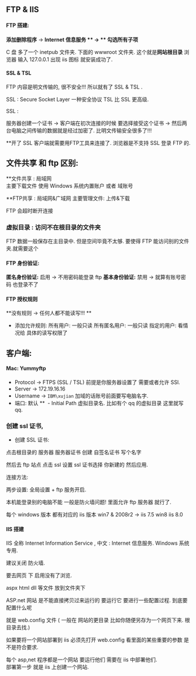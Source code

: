 ## FTP & IIS

#### FTP 搭建:
**添加删除程序** →   **Internet 信息服务 **  → ** 勾选所有子项** 

 C 盘 多了一个  inetpub 文件夹. 下面的 wwwroot 文件夹. 这个就是**网站根目录**
浏览器 输入 127.0.0.1  出现 iis 图标 就安装成功了.


#### SSL & TSL

FTP 内容是明文传输的, 很不安全!!!   所以就有了 SSL & TSL    . 

SSL : Secure Socket Layer   一种安全协议  TSL  比 SSL  更高级.


SSL : 

服务器创建一个证书 
→  客户端在初次连接的时候 要选择接受这个证书 
→  然后两台电脑之间传输的数据就是经过加密了.  比明文传输安全很多了!!!

**开了 SSL 客户端就需要用FTP工具来连接了. 浏览器是不支持 SSL 登录 FTP 的.

## 文件共享 和 ftp 区别:

**文件共享 : 局域网   
主要下载文件
使用 Windows 系统内置账户 或者 域账号

**FTP共享 : 局域网&广域网
主要管理文件: 上传&下载

FTP 会超时断开连接  


### 虚拟目录 : 访问不在根目录的文件夹
FTP 数据一般保存在主目录中. 但是空间毕竟不太够. 要使得 FTP 能访问别的文件夹.就需要这个    


#### FTP 身份验证:

**匿名身份验证:**    启用 →  不用密码能登录 ftp
**基本身份验证:**    禁用 →  就算有账号密码 也登录不了

#### FTP 授权规则
**没有规则 → 任何人都不能读写!!! **

- 添加允许规则:
	所有用户:        一般只读
	所有匿名用户: 一般只读
	指定的用户:    看情况给 具体的读写权限了

## 客户端: 

#### Mac: Yummyftp
- Protocol      → FTPS (SSL / TSL)  前提是你服务器设置了 需要或者允许 SSl.
- Server         → 172.19.16.16
- Username   → `IBM\xujian`   加域的话账号前面要写电脑名字.
- 端口:             默认
**   - Initial Path    虚拟目录名. 比如有个 qq 的虚拟目录 这里就写 qq.  



### 创建 ssl 证书,

- 创建 SSL 证书:

点击根目录的 服务器    服务器证书  创建 自签名证书  写个名字

然后去 ftp 站点  点击 ssl 设置 ssl 证书选择 你新建的  然后应用.

连接方法:

两步设置:
全局设置  +  ftp 服务开启.

本机能登录别的电脑不能  一般是防火墙问题!  里面允许 ftp 服务器 就行了.


每个 windows 版本 都有对应的 iis 版本
win7 & 2008r2 → iis 7.5
win8 iis 8.0





#### IIS 搭建

IIS 全称 Internet Information Service  , 中文 : Internet 信息服务.  Windows 系统专用.

建议关闭 防火墙. 

要去网页 下 启用没有了浏览.   

aspx html dll 等文件  放到文件夹下

ASP.net 网站 是不能直接拷贝过来运行的  要运行它 要进行一些配置过程.  到底要配置什么呢

就是 web.config 文件 ( 一般在 网站的更目录  比如你随便另存为一个网页下来. 根目录去找.)

如果要将一个网站部署到 iis 必须先打开 web.config 看里面的某些重要的参数 是不是符合要求.




每个 asp,net 程序都是一个网站  要运行他们 需要在 iis 中部署他们.  
部署第一步 就是 iis 上创建一个网站. 













